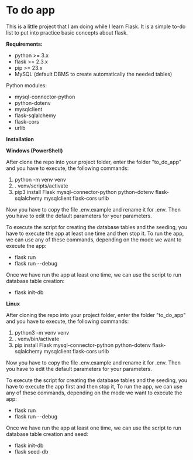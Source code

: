 # To do app

This is a little project that I am doing while I learn Flask. It is a simple to-do list to put into practice basic concepts about flask. 

**Requirements:**
-  python >= 3.x
-  flask >= 2.3.x
-  pip >= 23.x
-  MySQL (default DBMS to create automatically the needed tables) 

Python modules:
  - mysql-connector-python
  - python-dotenv
  - mysqlclient
  - flask-sqlalchemy
  - flask-cors
  - urlib

**Installation**

**Windows (PowerShell)**

After clone the repo into your project folder, enter the folder "to_do_app" and you have to execute, the following commands:
1. python -m venv venv
2. . venv/scripts/activate
3. pip3 install Flask mysql-connector-python python-dotenv flask-sqlalchemy mysqlclient flask-cors urlib

Now you have to copy the file .env.example and rename it for .env. Then you have to edit the default parameters for your parameters.

To execute the script for creating the database tables and the seeding, you have to execute the app at least one time and then stop it. To run the app, we can use any of these commands, depending on the mode we want to execute the app:
- flask run
- flask run --debug 

Once we have run the app at least one time, we can use the script to run database table creation:
- flask init-db

**Linux**

After cloning the repo into your project folder, enter the folder "to_do_app" and you have to execute, the following commands:
1. python3 -m venv venv
2. . venv/bin/activate
3. pip install Flask mysql-connector-python python-dotenv flask-sqlalchemy mysqlclient flask-cors urlib 

Now you have to copy the file .env.example and rename it for .env. Then you have to edit the default parameters for your parameters.

To execute the script for creating the database tables and the seeding, you have to execute the app first and then stop it, To run the app, we can use any of these commands, depending on the mode we want to execute the app:
- flask run
- flask run --debug 

Once we have run the app at least one time, we can use the script to run database table creation and seed:
- flask init-db
- flask seed-db
